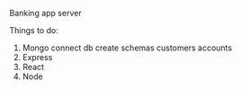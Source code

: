Banking app server


Things to do:
1. Mongo 
    connect db 
    create schemas
        customers
        accounts
2. Express
3. React
4. Node